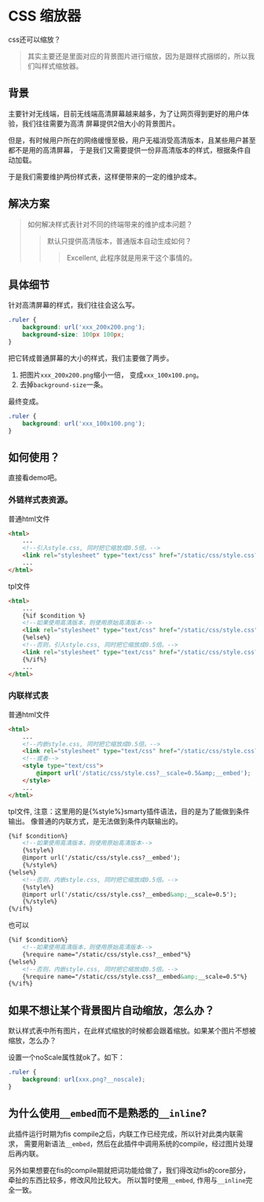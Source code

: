 CSS 缩放器
=========================
css还可以缩放？
> 其实主要还是里面对应的背景图片进行缩放，因为是跟样式捆绑的，所以我们叫样式缩放器。

## 背景

主要针对无线端，目前无线端高清屏幕越来越多，为了让网页得到更好的用户体验，我们往往需要为高清
屏幕提供2倍大小的背景图片。

但是，有时候用户所在的网络缓慢至极，用户无福消受高清版本，且某些用户甚至都不是用的高清屏幕，
于是我们又需要提供一份非高清版本的样式，根据条件自动加载。

于是我们需要维护两份样式表，这样便带来的一定的维护成本。

## 解决方案

> 如何解决样式表针对不同的终端带来的维护成本问题？
>> 默认只提供高清版本，普通版本自动生成如何？
>>> Excellent, 此程序就是用来干这个事情的。

## 具体细节

针对高清屏幕的样式，我们往往会这么写。

```css
.ruler {
    background: url('xxx_200x200.png');
    background-size: 100px 100px;
}
```

把它转成普通屏幕的大小的样式，我们主要做了两步。

1. 把图片`xxx_200x200.png`缩小一倍， 变成`xxx_100x100.png`。
2. 去掉`background-size`一条。

最终变成。

```css
.ruler {
    background: url('xxx_100x100.png');
}
```

## 如何使用？

直接看demo吧。

### 外链样式表资源。

普通html文件

```html
<html>
    ...
    <!--引入style.css, 同时把它缩放成0.5倍。-->
    <link rel="stylesheet" type="text/css" href="/static/css/style.css?__scale=0.5">
    ...
</html>
```

tpl文件

```html
<html>
    ...
    {%if $condition %}
    <!--如果使用高清版本，则使用原始高清版本-->
    <link rel="stylesheet" type="text/css" href="/static/css/style.css">
    {%else%}
    <!--否则，引入style.css, 同时把它缩放成0.5倍。-->
    <link rel="stylesheet" type="text/css" href="/static/css/style.css?__scale=0.5">
    {%/if%}
    ...
</html>
```

### 内联样式表

普通html文件

```html
<html>
    ...
    <!--内嵌style.css, 同时把它缩放成0.5倍。-->
    <link rel="stylesheet" type="text/css" href="/static/css/style.css?__scale=0.5&amp;__embed">
    <!--或者-->
    <style type="text/css">
        @import url('/static/css/style.css?__scale=0.5&amp;__embed');
    </style>
    ...
</html>
```

tpl文件, 注意：这里用的是{%style%}smarty插件语法，目的是为了能做到条件输出。
像普通的内联方式，是无法做到条件内联输出的。

```html
{%if $condition%}
    <!--如果使用高清版本，则使用原始高清版本-->
    {%style%}
    @import url('/static/css/style.css?__embed');
    {%/style%}
{%else%}
    <!--否则，内嵌style.css, 同时把它缩放成0.5倍。-->
    {%style%}
    @import url('/static/css/style.css?__embed&amp;__scale=0.5');
    {%/style%}
{%/if%}
```

也可以

```html
{%if $condition%}
    <!--如果使用高清版本，则使用原始高清版本-->
    {%require name="/static/css/style.css?__embed"%}
{%else%}
    <!--否则，内嵌style.css, 同时把它缩放成0.5倍。-->
    {%require name="/static/css/style.css?__embed&amp;__scale=0.5"%}
{%/if%}
```

## 如果不想让某个背景图片自动缩放，怎么办？
默认样式表中所有图片，在此样式缩放的时候都会跟着缩放。如果某个图片不想被缩放，怎么办？

设置一个noScale属性就ok了。如下：

```css
.ruler {
    background: url(xxx.png?__noscale);
}
```

## 为什么使用`__embed`而不是熟悉的`__inline`?

此插件运行时期为fis compile之后，内联工作已经完成，所以针对此类内联需求，
需要用新语法`__embed`，然后在此插件中调用系统的compile，经过图片处理后再内联。

另外如果想要在fis的compile期就把词功能给做了，我们得改动fis的core部分，
牵扯的东西比较多，修改风险比较大。 所以暂时使用`__embed`, 作用与`__inline`完全一致。